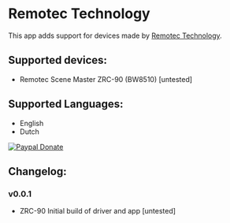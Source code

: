 # Remotec Technology

This app adds support for devices made by [Remotec Technology](http://www.remotec.com.hk).

## Supported devices:
* Remotec Scene Master ZRC-90 (BW8510) [untested]

## Supported Languages:
* English   
* Dutch    

[![Paypal Donate](https://www.paypalobjects.com/en_US/NL/i/btn/btn_donateCC_LG.gif)](https://www.paypal.com/cgi-bin/webscr?cmd=_donations&business=5JCN4Q3XSBTBJ&lc=NL&item_name=Athom%20Homey%20apps&currency_code=EUR&bn=PP%2dDonationsBF%3abtn_donateCC_LG%2egif%3aNonHosted)

## Changelog:   
### v0.0.1    
* ZRC-90 Initial build of driver and app [untested]   
